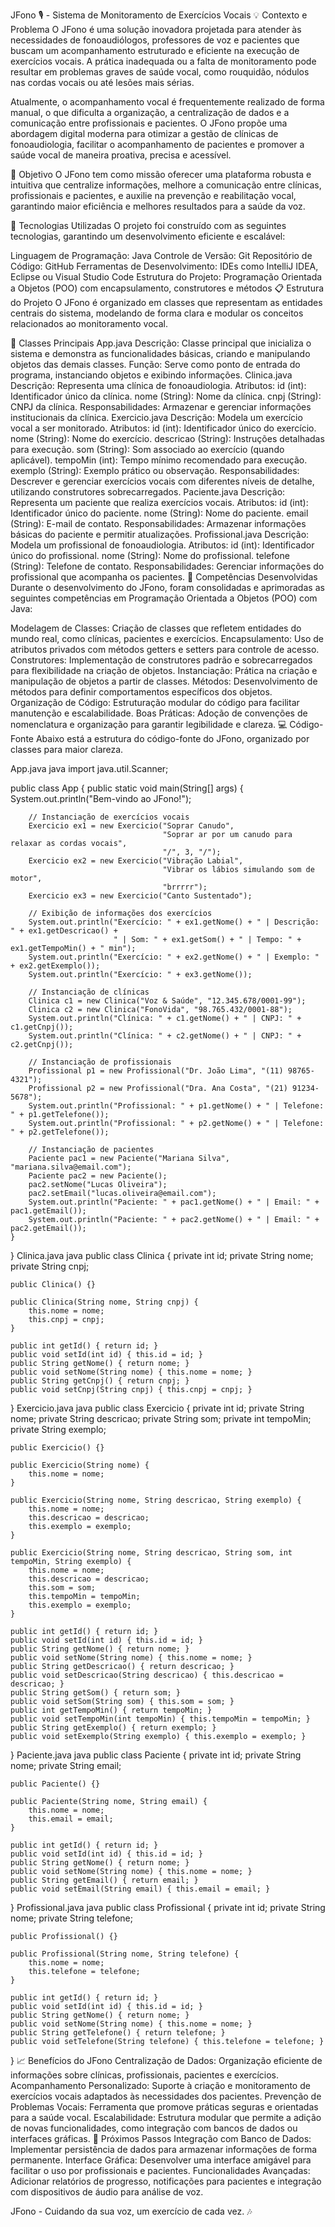 
JFono 🎙️ - Sistema de Monitoramento de Exercícios Vocais
💡 Contexto e Problema
O JFono é uma solução inovadora projetada para atender às necessidades de fonoaudiólogos, professores de voz e pacientes que buscam um acompanhamento estruturado e eficiente na execução de exercícios vocais. A prática inadequada ou a falta de monitoramento pode resultar em problemas graves de saúde vocal, como rouquidão, nódulos nas cordas vocais ou até lesões mais sérias.

Atualmente, o acompanhamento vocal é frequentemente realizado de forma manual, o que dificulta a organização, a centralização de dados e a comunicação entre profissionais e pacientes. O JFono propõe uma abordagem digital moderna para otimizar a gestão de clínicas de fonoaudiologia, facilitar o acompanhamento de pacientes e promover a saúde vocal de maneira proativa, precisa e acessível.

🎯 Objetivo
O JFono tem como missão oferecer uma plataforma robusta e intuitiva que centralize informações, melhore a comunicação entre clínicas, profissionais e pacientes, e auxilie na prevenção e reabilitação vocal, garantindo maior eficiência e melhores resultados para a saúde da voz.

🚀 Tecnologias Utilizadas
O projeto foi construído com as seguintes tecnologias, garantindo um desenvolvimento eficiente e escalável:

Linguagem de Programação: Java
Controle de Versão: Git
Repositório de Código: GitHub
Ferramentas de Desenvolvimento: IDEs como IntelliJ IDEA, Eclipse ou Visual Studio Code
Estrutura do Projeto: Programação Orientada a Objetos (POO) com encapsulamento, construtores e métodos
📋 Estrutura do Projeto
O JFono é organizado em classes que representam as entidades centrais do sistema, modelando de forma clara e modular os conceitos relacionados ao monitoramento vocal.

📁 Classes Principais
App.java
Descrição: Classe principal que inicializa o sistema e demonstra as funcionalidades básicas, criando e manipulando objetos das demais classes.
Função: Serve como ponto de entrada do programa, instanciando objetos e exibindo informações.
Clinica.java
Descrição: Representa uma clínica de fonoaudiologia.
Atributos:
id (int): Identificador único da clínica.
nome (String): Nome da clínica.
cnpj (String): CNPJ da clínica.
Responsabilidades: Armazenar e gerenciar informações institucionais da clínica.
Exercicio.java
Descrição: Modela um exercício vocal a ser monitorado.
Atributos:
id (int): Identificador único do exercício.
nome (String): Nome do exercício.
descricao (String): Instruções detalhadas para execução.
som (String): Som associado ao exercício (quando aplicável).
tempoMin (int): Tempo mínimo recomendado para execução.
exemplo (String): Exemplo prático ou observação.
Responsabilidades: Descrever e gerenciar exercícios vocais com diferentes níveis de detalhe, utilizando construtores sobrecarregados.
Paciente.java
Descrição: Representa um paciente que realiza exercícios vocais.
Atributos:
id (int): Identificador único do paciente.
nome (String): Nome do paciente.
email (String): E-mail de contato.
Responsabilidades: Armazenar informações básicas do paciente e permitir atualizações.
Profissional.java
Descrição: Modela um profissional de fonoaudiologia.
Atributos:
id (int): Identificador único do profissional.
nome (String): Nome do profissional.
telefone (String): Telefone de contato.
Responsabilidades: Gerenciar informações do profissional que acompanha os pacientes.
🧠 Competências Desenvolvidas
Durante o desenvolvimento do JFono, foram consolidadas e aprimoradas as seguintes competências em Programação Orientada a Objetos (POO) com Java:

Modelagem de Classes: Criação de classes que refletem entidades do mundo real, como clínicas, pacientes e exercícios.
Encapsulamento: Uso de atributos privados com métodos getters e setters para controle de acesso.
Construtores: Implementação de construtores padrão e sobrecarregados para flexibilidade na criação de objetos.
Instanciação: Prática na criação e manipulação de objetos a partir de classes.
Métodos: Desenvolvimento de métodos para definir comportamentos específicos dos objetos.
Organização de Código: Estruturação modular do código para facilitar manutenção e escalabilidade.
Boas Práticas: Adoção de convenções de nomenclatura e organização para garantir legibilidade e clareza.
💻 Código-Fonte
Abaixo está a estrutura do código-fonte do JFono, organizado por classes para maior clareza.

App.java
java
import java.util.Scanner;

public class App {
    public static void main(String[] args) {
        System.out.println("Bem-vindo ao JFono!");

        // Instanciação de exercícios vocais
        Exercicio ex1 = new Exercicio("Soprar Canudo",
                                      "Soprar ar por um canudo para relaxar as cordas vocais",
                                      "/", 3, "/");
        Exercicio ex2 = new Exercicio("Vibração Labial",
                                      "Vibrar os lábios simulando som de motor",
                                      "brrrrr");
        Exercicio ex3 = new Exercicio("Canto Sustentado");

        // Exibição de informações dos exercícios
        System.out.println("Exercício: " + ex1.getNome() + " | Descrição: " + ex1.getDescricao() +
                           " | Som: " + ex1.getSom() + " | Tempo: " + ex1.getTempoMin() + " min");
        System.out.println("Exercício: " + ex2.getNome() + " | Exemplo: " + ex2.getExemplo());
        System.out.println("Exercício: " + ex3.getNome());

        // Instanciação de clínicas
        Clinica c1 = new Clinica("Voz & Saúde", "12.345.678/0001-99");
        Clinica c2 = new Clinica("FonoVida", "98.765.432/0001-88");
        System.out.println("Clínica: " + c1.getNome() + " | CNPJ: " + c1.getCnpj());
        System.out.println("Clínica: " + c2.getNome() + " | CNPJ: " + c2.getCnpj());

        // Instanciação de profissionais
        Profissional p1 = new Profissional("Dr. João Lima", "(11) 98765-4321");
        Profissional p2 = new Profissional("Dra. Ana Costa", "(21) 91234-5678");
        System.out.println("Profissional: " + p1.getNome() + " | Telefone: " + p1.getTelefone());
        System.out.println("Profissional: " + p2.getNome() + " | Telefone: " + p2.getTelefone());

        // Instanciação de pacientes
        Paciente pac1 = new Paciente("Mariana Silva", "mariana.silva@email.com");
        Paciente pac2 = new Paciente();
        pac2.setNome("Lucas Oliveira");
        pac2.setEmail("lucas.oliveira@email.com");
        System.out.println("Paciente: " + pac1.getNome() + " | Email: " + pac1.getEmail());
        System.out.println("Paciente: " + pac2.getNome() + " | Email: " + pac2.getEmail());
    }
}
Clinica.java
java
public class Clinica {
    private int id;
    private String nome;
    private String cnpj;

    public Clinica() {}

    public Clinica(String nome, String cnpj) {
        this.nome = nome;
        this.cnpj = cnpj;
    }

    public int getId() { return id; }
    public void setId(int id) { this.id = id; }
    public String getNome() { return nome; }
    public void setNome(String nome) { this.nome = nome; }
    public String getCnpj() { return cnpj; }
    public void setCnpj(String cnpj) { this.cnpj = cnpj; }
}
Exercicio.java
java
public class Exercicio {
    private int id;
    private String nome;
    private String descricao;
    private String som;
    private int tempoMin;
    private String exemplo;

    public Exercicio() {}

    public Exercicio(String nome) {
        this.nome = nome;
    }

    public Exercicio(String nome, String descricao, String exemplo) {
        this.nome = nome;
        this.descricao = descricao;
        this.exemplo = exemplo;
    }

    public Exercicio(String nome, String descricao, String som, int tempoMin, String exemplo) {
        this.nome = nome;
        this.descricao = descricao;
        this.som = som;
        this.tempoMin = tempoMin;
        this.exemplo = exemplo;
    }

    public int getId() { return id; }
    public void setId(int id) { this.id = id; }
    public String getNome() { return nome; }
    public void setNome(String nome) { this.nome = nome; }
    public String getDescricao() { return descricao; }
    public void setDescricao(String descricao) { this.descricao = descricao; }
    public String getSom() { return som; }
    public void setSom(String som) { this.som = som; }
    public int getTempoMin() { return tempoMin; }
    public void setTempoMin(int tempoMin) { this.tempoMin = tempoMin; }
    public String getExemplo() { return exemplo; }
    public void setExemplo(String exemplo) { this.exemplo = exemplo; }
}
Paciente.java
java
public class Paciente {
    private int id;
    private String nome;
    private String email;

    public Paciente() {}

    public Paciente(String nome, String email) {
        this.nome = nome;
        this.email = email;
    }

    public int getId() { return id; }
    public void setId(int id) { this.id = id; }
    public String getNome() { return nome; }
    public void setNome(String nome) { this.nome = nome; }
    public String getEmail() { return email; }
    public void setEmail(String email) { this.email = email; }
}
Profissional.java
java
public class Profissional {
    private int id;
    private String nome;
    private String telefone;

    public Profissional() {}

    public Profissional(String nome, String telefone) {
        this.nome = nome;
        this.telefone = telefone;
    }

    public int getId() { return id; }
    public void setId(int id) { this.id = id; }
    public String getNome() { return nome; }
    public void setNome(String nome) { this.nome = nome; }
    public String getTelefone() { return telefone; }
    public void setTelefone(String telefone) { this.telefone = telefone; }
}
📈 Benefícios do JFono
Centralização de Dados: Organização eficiente de informações sobre clínicas, profissionais, pacientes e exercícios.
Acompanhamento Personalizado: Suporte à criação e monitoramento de exercícios vocais adaptados às necessidades dos pacientes.
Prevenção de Problemas Vocais: Ferramenta que promove práticas seguras e orientadas para a saúde vocal.
Escalabilidade: Estrutura modular que permite a adição de novas funcionalidades, como integração com bancos de dados ou interfaces gráficas.
🔮 Próximos Passos
Integração com Banco de Dados: Implementar persistência de dados para armazenar informações de forma permanente.
Interface Gráfica: Desenvolver uma interface amigável para facilitar o uso por profissionais e pacientes.
Funcionalidades Avançadas: Adicionar relatórios de progresso, notificações para pacientes e integração com dispositivos de áudio para análise de voz.

JFono - Cuidando da sua voz, um exercício de cada vez. 🎶